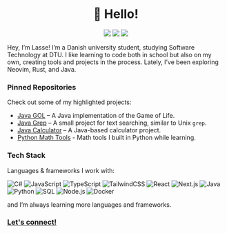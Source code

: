 <h1 align='center'>👋 Hello!</h1>
<p align='center'>
<a href="https://github.com/lassedtu?tab=repositories"><img src="https://img.shields.io/github/stars/lassedtu?style=flat&logo=github&label=Total%20Stars&color=teal"/></a>
<a href="https://lassedtu.github.io/"><img src="https://img.shields.io/badge/Website-lassedtu.github.io-blue?style=flat&logo=github"/></a>
<a href="https://leetcode.com/u/lassedtu/"><img src="https://img.shields.io/badge/LeetCode-lassedtu-orange?style=flat&logo=leetcode"/></a>
</p>

Hey, I’m Lasse! I’m a Danish university student, studying Software Technology at DTU. I like learning to code both in school but also on my own, creating tools and projects in the process. Lately, I’ve been exploring Neovim, Rust, and Java.

### Pinned Repositories

Check out some of my highlighted projects:

- [Java GOL](https://github.com/lassedtu/java-gol) – A Java implementation of the Game of Life.
- [Java Grep](https://github.com/lassedtu/java-grep) – A small project for text searching, similar to Unix `grep`.
- [Java Calculator](https://github.com/lassedtu/java-calculator) – A Java-based calculator project.
- [Python Math Tools](https://github.com/lassedtu/py-math-tools) - Math tools I built in Python while learning.

### Tech Stack

Languages & frameworks I work with:

![C#](https://img.shields.io/badge/C%23-239120?logo=c-sharp&logoColor=white)
![JavaScript](https://img.shields.io/badge/JavaScript-F7DF1E?logo=javascript&logoColor=black)
![TypeScript](https://img.shields.io/badge/TypeScript-3178C6?logo=typescript&logoColor=white)
![TailwindCSS](https://img.shields.io/badge/TailwindCSS-06B6D4?logo=tailwind-css&logoColor=white)
![React](https://img.shields.io/badge/React-20232A?logo=react&logoColor=61DAFB)
![Next.js](https://img.shields.io/badge/Next.js-000000?logo=next.js&logoColor=white)
![Java](https://img.shields.io/badge/Java-007396?logo=java&logoColor=white)
![Python](https://img.shields.io/badge/Python-3776AB?logo=python&logoColor=white)
![SQL](https://img.shields.io/badge/SQL-4479A1?logo=postgresql&logoColor=white)
![Node.js](https://img.shields.io/badge/Node.js-43853D?logo=node.js&logoColor=white)
![Docker](https://img.shields.io/badge/Docker-2496ED?logo=docker&logoColor=white)

and I’m always learning more languages and frameworks.

### [Let's connect!](https://www.linkedin.com/in/lasses-linked-in/)  
